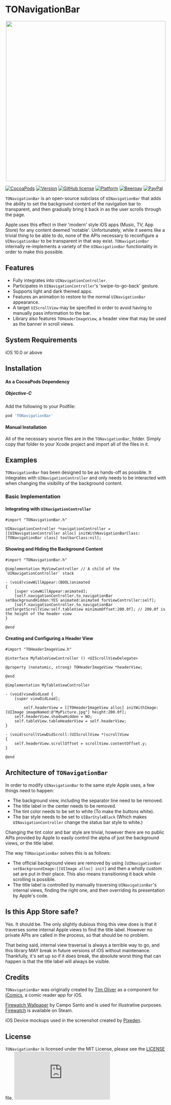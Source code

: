 # TONavigationBar

<p align="center">
<img src="https://github.com/TimOliver/TONavigationBar/raw/master/screenshot.jpg" width="500" style="margin:0 auto" />
</p>

[![CocoaPods](https://img.shields.io/cocoapods/dt/TONavigationBar.svg?maxAge=3600)](https://cocoapods.org/pods/TONavigationBar)
[![Version](https://img.shields.io/cocoapods/v/TONavigationBar.svg?style=flat)](http://cocoadocs.org/docsets/TOCropViewController)
[![GitHub license](https://img.shields.io/badge/license-MIT-blue.svg)](https://raw.githubusercontent.com/TimOliver/TONavigationBar/master/LICENSE)
[![Platform](https://img.shields.io/cocoapods/p/TONavigationBar.svg?style=flat)](http://cocoadocs.org/docsets/TONavigationBar)
[![Beerpay](https://beerpay.io/TimOliver/TONavigationBar/badge.svg?style=flat)](https://beerpay.io/TimOliver/TONavigationBar)
[![PayPal](https://img.shields.io/badge/paypal-donate-blue.svg)](https://www.paypal.com/cgi-bin/webscr?cmd=_s-xclick&hosted_button_id=M4RKULAVKV7K8)


`TONavigationBar` is an open-source subclass of `UINavigationBar` that adds the ability to set the background content of the navigation bar to transparent, and then gradually bring it back in as the user scrolls through the page.

Apple uses this effect in their 'modern' style iOS apps (Music, TV, App Store) for any content deemed 'notable'. Unfortunately, while it seems like a trivial thing to be able to do, none of the APIs necessary to reconfigure a `UINavigationBar` to be transparent in that way exist. `TONavigationBar` internally re-implements a variety of the `UINavigationBar` functionality in order to make this possible.

## Features
* Fully integrates into `UINavigationController`.
* Participates in `UINavigationController`'s 'swipe-to-go-back' gesture.
* Supports light and dark themed apps.
* Features an animation to restore to the normal `UINavigationBar` appearance.
* A target `UIScrollView` may be specified in order to avoid having to manually pass information to the bar.
* Library also features `TOHeaderImageView`, a header view that may be used as the banner in scroll views.

## System Requirements
iOS 10.0 or above

## Installation

#### As a CocoaPods Dependency

##### Objective-C

Add the following to your Podfile:
``` ruby
pod 'TONavigationBar'
```


#### Manual Installation

All of the necessary source files are in the `TONavigationBar`, folder. Simply copy that folder to your Xcode project and import all of the files in it.

## Examples
`TONavigationBar` has been designed to be as hands-off as possible. It integrates with `UINavigationController` and only needs to be interacted with when changing the visibility of the background content.

### Basic Implementation

#### Integrating with `UINavigationController`

```objc
#import "TONavigationBar.h"

UINavigationController *navigationController = [[UINavigationController alloc] initWithNavigationBarClass:[TONavigationBar class] toolbarClass:nil];

```

#### Showing and Hiding the Background Content

```objc
#import "TONavigationBar.h"

@implementation MyViewController // A child of the `UINavigationController` stack

- (void)viewWillAppear:(BOOL)animated
{
    [super viewWillAppear:animated];
    [self.navigationController.to_navigationBar setBackgroundHidden:YES animated:animated forViewController:self];
    [self.navigationController.to_navigationBar setTargetScrollView:self.tableView minimumOffset:200.0f]; // 200.0f is the height of the header view
}

@end
```

#### Creating and Configuring a Header View

```objc
#import "TOHeaderImageView.h"

@interface MyTableViewController () <UIScrollViewDelegate>

@property (nonatomic, strong) TOHeaderImageView *headerView;

@end

@implementation MyTableViewController

- (void)viewDidLoad {
	[super viewDidLoad];
	
	    self.headerView = [[TOHeaderImageView alloc] initWithImage:[UIImage imageNamed:@"MyPicture.jpg"] height:200.0f];
    self.headerView.shadowHidden = NO;
    self.tableView.tableHeaderView = self.headerView;
}

- (void)scrollViewDidScroll:(UIScrollView *)scrollView
{
    self.headerView.scrollOffset = scrollView.contentOffset.y;
}

@end

```


## Architecture of `TONavigationBar`

In order to modify `UINavigationBar` to the same style Apple uses, a few things need to happen:

* The background view, including the separator line need to be removed.
* The title label in the center needs to be removed.
* The tint color needs to be set to white (To make the buttons white).
* The bar style needs to be set to `UIBarStyleBlack` (Which makes `UINavigationController` change the status bar style to white.)

Changing the tint color and bar style are trivial, however there are no public APIs provided by Apple to easily control the alpha of just the background views, or the title label.

The way `TONavigationBar` solves this is as follows:

* The official background views are removed by using `[UINavigationBar setBackgroundImage:[[UIImage alloc] init]` and then a wholly custom set are put in their place. This also means transitioning it back while scrolling is possible.
* The title label is controlled by manually traversing `UINavigationBar`'s internal views, finding the right one, and then overriding its presentation by Apple's code.

## Is this App Store safe?

Yes. It should be. The only slightly dubious thing this view does is that it traverses some internal Apple views to find the title label. However no private APIs are called in the process, so that should be no problem.

That being said, internal view traversal is always a terrible way to go, and this library MAY break in future versions of iOS without maintenance. Thankfully, it's set up so if it does break, the absolute worst thing that can happen is that the title label will always be visible.

## Credits
`TONavigationBar` was originally created by [Tim Oliver](http://twitter.com/TimOliverAU) as a component for [iComics](http://icomics.co), a comic reader app for iOS.

[Firewatch Wallpaper](http://blog.camposanto.com/post/138965082204/firewatch-launch-wallpaper-when-we-redid-the) by Campo Santo and is used for illustrative purposes. [Firewatch](http://store.steampowered.com/app/383870/Firewatch/) is available on Steam.

iOS Device mockups used in the screenshot created by [Pixeden](http://www.pixeden.com).

## License
`TONavigationBar` is licensed under the MIT License, please see the [LICENSE](LICENSE) file. ![analytics](https://ga-beacon.appspot.com/UA-5643664-16/TONavigationBar/README.md?pixel)
